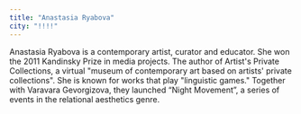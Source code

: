 ```yaml
---
title: "Anastasia Ryabova"
city: "!!!!"
---
```


Anastasia Ryabova is a contemporary artist, curator and educator. She won the 2011 Kandinsky Prize in media projects. The author of Artist's Private Collections, a virtual "museum of contemporary art based on artists' private collections". She is known for works that play "linguistic games." Together with Varavara Gevorgizova, they launched “Night Movement”, a series of events in the relational aesthetics genre. 
